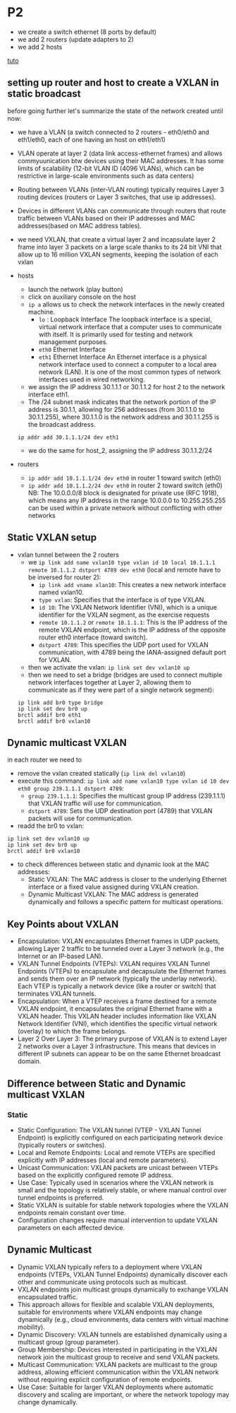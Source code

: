 # P2

- we create a switch ethernet (8 ports by default)
- we add 2 routers (update adapters to 2)
- we add 2 hosts

[tuto](https://www.youtube.com/watch?v=u1ka-S6F9UI)

## setting up router and host to create a VXLAN in static broadcast
before going further let's summarize the state of the network created until now:
- we have a VLAN (a switch connected to 2 routers - eth0/eth0 and eth1/eth0, each of one having an host on eth1/eth1)
- VLAN  operate at layer 2 (data link access-ethernet frames) and allows commyuunication btw devices using their MAC addresses. It has some limits of scalability (12-bit VLAN ID (4096 VLANs), which can be restrictive in large-scale environments such as data centers)
- Routing between VLANs (inter-VLAN routing) typically requires Layer 3 routing devices (routers or Layer 3 switches, that use ip addresses).
- Devices in different VLANs can communicate through routers that route traffic between VLANs based on their IP addresses and MAC addresses(based on MAC address tables).
- we need VXLAN, that create a virtual layer 2 and incapsulate layer 2 frame into layer 3 packets on a large scale thanks to its 24 bit VNI that allow up to 16 million VXLAN segments, keeping the isolation of each vxlan

- hosts
    - launch the network (play button)
    - click on auxiliary console on the host
    - `ip a` allows us to check the network interfaces in the newly created machine.
        - `lo` : Loopback Interface
        The loopback interface is a special, virtual network interface that a computer uses to communicate with itself. It is primarily used for testing and network management purposes. 
        - `eth0` Ethernet Interface
        - `eth1` Ethernet Interface
        An Ethernet interface is a physical network interface used to connect a computer to a local area network (LAN). It is one of the most common types of network interfaces used in wired networking.
    - we assign the IP address 30.1.1.1 or 30.1.1.2 for host 2 to the network interface eth1.
    - The /24 subnet mask indicates that the network portion of the IP address is 30.1.1, allowing for 256 addresses (from 30.1.1.0 to 30.1.1.255), where 30.1.1.0 is the network address and 30.1.1.255 is the broadcast address.

    ```
    ip addr add 30.1.1.1/24 dev eth1
    ```
    - we do the same for host_2, assigning the IP address 30.1.1.2/24
- routers
    - `ip addr add 10.1.1.1/24 dev eth0` in router 1 toward switch (eth0)
    - `ip addr add 10.1.1.2/24 dev eth0` in router 2 toward switch (eth0)
    NB: The 10.0.0.0/8 block is designated for private use (RFC 1918), which means any IP address in the range 10.0.0.0 to 10.255.255.255 can be used within a private network without conflicting with other networks
## Static VXLAN setup
- vxlan tunnel between the 2 routers
    - we `ip link add name vxlan10 type vxlan id 10 local 10.1.1.1 remote 10.1.1.2 dstport 4789 dev eth0` (local and remote have to be inversed for router 2):
        - `ip link add vname xlan10`: This creates a new network interface named vxlan10.
        - `type vxlan`: Specifies that the interface is of type VXLAN.
        - `id 10`: The VXLAN Network Identifier (VNI), which is a unique identifier for the VXLAN segment, as the exercise requests
        - `remote 10.1.1.2` or `remote 10.1.1.1`: This is the IP address of the remote VXLAN endpoint, which is the IP address of the opposite router eth0 interface (toward switch).
        - `dstport 4789`: This specifies the UDP port used for VXLAN communication, with 4789 being the IANA-assigned default port for VXLAN.
        <!-- - `dev eth0`: This specifies the local network interface to be used for the VXLAN tunnel. We tell router 1 to use its own eth0 interface (with IP 10.1.1.1/24) to send VXLAN packets towards the remote endpoint at 10.1.1.2. -->
    - then we activate the vxlan: `ip link set dev vxlan10 up`
    - then we need to set a bridge (bridges are used to connect multiple network interfaces together at Layer 2, allowing them to communicate as if they were part of a single network segment):
    ```
    ip link add br0 type bridge
    ip link set dev br0 up
    brctl addif br0 eth1
    brctl addif br0 vxlan10
    ```
## Dynamic multicast VXLAN
in each router we need to
- remove the vxlan created statically (`ip link del vxlan10`)
- execute this command:
`ip link add name vxlan10 type vxlan id 10 dev eth0 group 239.1.1.1 dstport 4789`:
    - `group 239.1.1.1`: Specifies the multicast group IP address (239.1.1.1) that VXLAN traffic will use for communication.
    - `dstport 4789`: Sets the UDP destination port (4789) that VXLAN packets will use for communication.
- readd the br0 to vxlan:
```
ip link set dev vxlan10 up
ip link set dev br0 up
brctl addif br0 vxlan10
```
- to check differences between static and dynamic look at the MAC addresses:
    - Static VXLAN: The MAC address is closer to the underlying Ethernet interface or a fixed value assigned during VXLAN creation.
    - Dynamic Multicast VXLAN: The MAC address  is generated dynamically and  follows a specific pattern for multicast operations.
## Key Points about VXLAN
- Encapsulation:
    VXLAN encapsulates Ethernet frames in UDP packets, allowing Layer 2 traffic to be tunneled over a Layer 3 network (e.g., the Internet or an IP-based LAN).
- VXLAN Tunnel Endpoints (VTEPs):
    VXLAN requires VXLAN Tunnel Endpoints (VTEPs) to encapsulate and decapsulate the Ethernet frames and sends them over an IP network (typically the underlay network).
    Each VTEP is typically a network device (like a router or switch) that terminates VXLAN tunnels.
- Encapsulation: 
    When a VTEP receives a frame destined for a remote VXLAN endpoint, it encapsulates the original Ethernet frame with a VXLAN header. This VXLAN header includes information like VXLAN Network Identifier (VNI), which identifies the specific virtual network (overlay) to which the frame belongs.
- Layer 2 Over Layer 3:
    The primary purpose of VXLAN is to extend Layer 2 networks over a Layer 3 infrastructure.
    This means that devices in different IP subnets can appear to be on the same Ethernet broadcast domain.

## Difference between Static and Dynamic multicast VXLAN

### Static 
- Static Configuration: The VXLAN tunnel (VTEP - VXLAN Tunnel Endpoint) is explicitly configured on each participating network device (typically routers or switches).
- Local and Remote Endpoints: Local and remote VTEPs are specified explicitly with IP addresses (local and remote parameters).
- Unicast Communication: VXLAN packets are unicast between VTEPs based on the explicitly configured remote IP address.
- Use Case: Typically used in scenarios where the VXLAN network is small and the topology is relatively stable, or where manual control over tunnel endpoints is preferred.
- Static VXLAN is suitable for stable network topologies where the VXLAN endpoints remain constant over time.
- Configuration changes require manual intervention to update VXLAN parameters on each affected device.

## Dynamic Multicast
- Dynamic VXLAN typically refers to a deployment where VXLAN endpoints (VTEPs, VXLAN Tunnel Endpoints) dynamically discover each other and communicate using protocols such as multicast.
- VXLAN endpoints join multicast groups dynamically to exchange VXLAN encapsulated traffic.
- This approach allows for flexible and scalable VXLAN deployments, suitable for environments where VXLAN endpoints may change dynamically (e.g., cloud environments, data centers with virtual machine mobility).
- Dynamic Discovery: VXLAN tunnels are established dynamically using a multicast group (group parameter).
- Group Membership: Devices interested in participating in the VXLAN network join the multicast group to receive and send VXLAN packets.
- Multicast Communication: VXLAN packets are multicast to the group address, allowing efficient communication within the VXLAN network without requiring explicit configuration of remote endpoints.
- Use Case: Suitable for larger VXLAN deployments where automatic discovery and scaling are important, or where the network topology may change dynamically.
